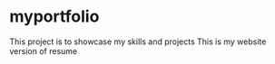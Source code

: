 # myportfolio
This project is to showcase my skills and projects
This is my website version of resume
